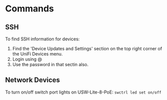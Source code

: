 # Commands

## SSH

To find SSH information for devices:
1. Find the 'Device Updates and Settings' section on the top right corner of the UniFi Devices menu.
2. Login using <username>@<IPAddress>
3. Use the password in that sectin also.

## Network Devices

To turn on/off switch port lights on USW-Lite-8-PoE:
`swctrl led set on/off`

